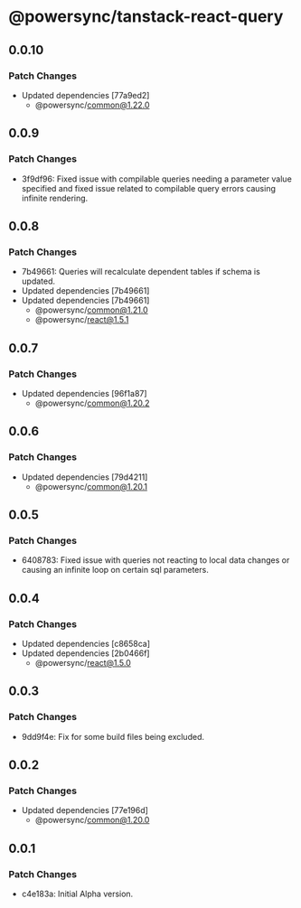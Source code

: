 # @powersync/tanstack-react-query

## 0.0.10

### Patch Changes

- Updated dependencies [77a9ed2]
  - @powersync/common@1.22.0

## 0.0.9

### Patch Changes

- 3f9df96: Fixed issue with compilable queries needing a parameter value specified and fixed issue related to compilable query errors causing infinite rendering.

## 0.0.8

### Patch Changes

- 7b49661: Queries will recalculate dependent tables if schema is updated.
- Updated dependencies [7b49661]
- Updated dependencies [7b49661]
  - @powersync/common@1.21.0
  - @powersync/react@1.5.1

## 0.0.7

### Patch Changes

- Updated dependencies [96f1a87]
  - @powersync/common@1.20.2

## 0.0.6

### Patch Changes

- Updated dependencies [79d4211]
  - @powersync/common@1.20.1

## 0.0.5

### Patch Changes

- 6408783: Fixed issue with queries not reacting to local data changes or causing an infinite loop on certain sql parameters.

## 0.0.4

### Patch Changes

- Updated dependencies [c8658ca]
- Updated dependencies [2b0466f]
  - @powersync/react@1.5.0

## 0.0.3

### Patch Changes

- 9dd9f4e: Fix for some build files being excluded.

## 0.0.2

### Patch Changes

- Updated dependencies [77e196d]
  - @powersync/common@1.20.0

## 0.0.1

### Patch Changes

- c4e183a: Initial Alpha version.
